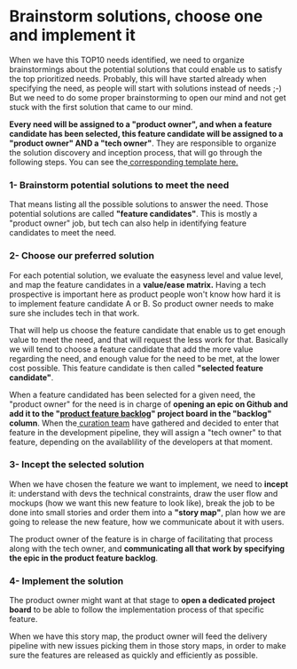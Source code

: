 # Brainstorm solutions, choose one and implement it

When we have this TOP10 needs identified, we need to organize brainstormings about the potential solutions that could enable us to satisfy the top prioritized needs. Probably, this will have started already when specifying the need, as people will start with solutions instead of needs ;-\) But we need to do some proper brainstorming to open our mind and not get stuck with the first solution that came to our mind.

**Every need will be assigned to a "product owner", and when a feature candidate has been selected, this feature candidate will be assigned to a "product owner" AND a "tech owner"**. They are responsible to organize the solution discovery and inception process, that will go through the following steps. You can see the[ corresponding template here.](https://docs.google.com/document/d/1n6vvwH3KAyx839Q_sfW6sW3Cs49ZjFBqi8Nzatmg7As/edit?usp=sharing)

### 1- Brainstorm potential solutions to meet the need

That means listing all the possible solutions to answer the need. Those potential solutions are called **"feature candidates"**. This is mostly a "product owner" job, but tech can also help in identifying feature candidates to meet the need.

### 2- Choose our preferred solution

For each potential solution, we evaluate the easyness level and value level, and map the feature candidates in a **value/ease matrix.** Having a tech prospective is important here as product people won't know how hard it is to implement feature candidate A or B. So product owner needs to make sure she includes tech in that work.

That will help us choose the feature candidate that enable us to get enough value to meet the need, and that will request the less work for that. Basically we will tend to choose a feature candidate that add the more value regarding the need, and enough value for the need to be met, at the lower cost possible. This feature candidate is then called **"selected feature candidate"**.

When a feature candidated has been selected for a given need, the "product owner" for the need is in charge of **opening an epic on Github and add it to the "**[**product feature backlog**](https://github.com/openfoodfoundation/openfoodnetwork/projects/19)**" project board in the "backlog" column**. When the[ curation team](https://ofn-user-guide.gitbook.io/ofn-contributor-guide/~/drafts/-LJJegY9nhcItdnde4Bb/primary/working-on-the-ofn-governance/how-do-we-prioritize-new-developments/manage-the-delivery-pipeline) have gathered and decided to enter that feature in the development pipeline, they will assign a "tech owner" to that feature, depending on the availablility of the developers at that moment.

### 3- Incept the selected solution

When we have chosen the feature we want to implement, we need to **incept** it: understand with devs the technical constraints, draw the user flow and mockups \(how we want this new feature to look like\), break the job to be done into small stories and order them into a **"story map"**, plan how we are going to release the new feature, how we communicate about it with users.

The product owner of the feature is in charge of facilitating that process along with the tech owner, and **communicating all that work by specifying the epic in the product feature backlog**.

### 4- Implement the solution

The product owner might want at that stage to **open a dedicated project board** to be able to follow the implementation process of that specific feature.

When we have this story map, the product owner will feed the delivery pipeline with new issues picking them in those story maps, in order to make sure the features are released as quickly and efficiently as possible.

